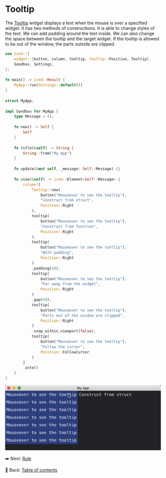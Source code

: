 # Tooltip

The [Tooltip](https://docs.rs/iced/0.12.1/iced/widget/tooltip/struct.Tooltip.html) widget displays a text when the mouse is over a specified widget.
It has two methods of constructions.
It is able to change styles of the text.
We can add padding around the text inside.
We can also change the space between the tooltip and the target widget.
If the tooltip is allowed to be out of the window, the parts outside are clipped.

```rust
use iced::{
    widget::{button, column, tooltip, tooltip::Position, Tooltip},
    Sandbox, Settings,
};

fn main() -> iced::Result {
    MyApp::run(Settings::default())
}

struct MyApp;

impl Sandbox for MyApp {
    type Message = ();

    fn new() -> Self {
        Self
    }

    fn title(&self) -> String {
        String::from("My App")
    }

    fn update(&mut self, _message: Self::Message) {}

    fn view(&self) -> iced::Element<Self::Message> {
        column![
            Tooltip::new(
                button("Mouseover to see the tooltip"),
                "Construct from struct",
                Position::Right
            ),
            tooltip(
                button("Mouseover to see the tooltip"),
                "Construct from function",
                Position::Right
            ),
            tooltip(
                button("Mouseover to see the tooltip"),
                "With padding",
                Position::Right
            )
            .padding(20),
            tooltip(
                button("Mouseover to see the tooltip"),
                "Far away from the widget",
                Position::Right
            )
            .gap(50),
            tooltip(
                button("Mouseover to see the tooltip"),
                "Parts out of the window are clipped",
                Position::Right
            )
            .snap_within_viewport(false),
            tooltip(
                button("Mouseover to see the tooltip"),
                "Follow the cursor",
                Position::FollowCursor
            )
        ]
        .into()
    }
}
```

![Tooltip](./pic/tooltip.png)

:arrow_right:  Next: [Rule](./rule.md)

:blue_book: Back: [Table of contents](./../README.md)
